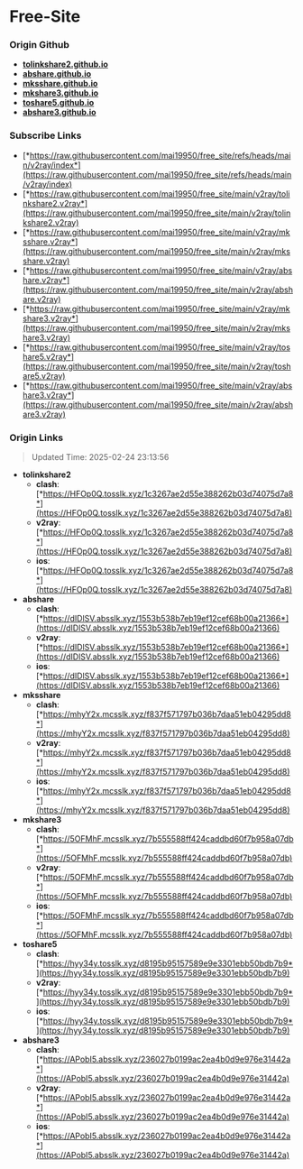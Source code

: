 # Free-Site

### Origin Github

- [**tolinkshare2.github.io**](https://github.com/tolinkshare2/tolinkshare2.github.io)
- [**abshare.github.io**](https://github.com/abshare/abshare.github.io)
- [**mksshare.github.io**](https://github.com/mksshare/mksshare.github.io)
- [**mkshare3.github.io**](https://github.com/mkshare3/mkshare3.github.io)
- [**toshare5.github.io**](https://github.com/toshare5/toshare5.github.io)
- [**abshare3.github.io**](https://github.com/abshare3/abshare3.github.io)

### Subscribe Links

- [*https://raw.githubusercontent.com/mai19950/free_site/refs/heads/main/v2ray/index*](https://raw.githubusercontent.com/mai19950/free_site/refs/heads/main/v2ray/index)
- [*https://raw.githubusercontent.com/mai19950/free_site/main/v2ray/tolinkshare2.v2ray*](https://raw.githubusercontent.com/mai19950/free_site/main/v2ray/tolinkshare2.v2ray)
- [*https://raw.githubusercontent.com/mai19950/free_site/main/v2ray/mksshare.v2ray*](https://raw.githubusercontent.com/mai19950/free_site/main/v2ray/mksshare.v2ray)
- [*https://raw.githubusercontent.com/mai19950/free_site/main/v2ray/abshare.v2ray*](https://raw.githubusercontent.com/mai19950/free_site/main/v2ray/abshare.v2ray)
- [*https://raw.githubusercontent.com/mai19950/free_site/main/v2ray/mkshare3.v2ray*](https://raw.githubusercontent.com/mai19950/free_site/main/v2ray/mkshare3.v2ray)
- [*https://raw.githubusercontent.com/mai19950/free_site/main/v2ray/toshare5.v2ray*](https://raw.githubusercontent.com/mai19950/free_site/main/v2ray/toshare5.v2ray)
- [*https://raw.githubusercontent.com/mai19950/free_site/main/v2ray/abshare3.v2ray*](https://raw.githubusercontent.com/mai19950/free_site/main/v2ray/abshare3.v2ray)

### Origin Links

> Updated Time: 2025-02-24 23:13:56

- **tolinkshare2**
  - **clash**: [*https://HFOp0Q.tosslk.xyz/1c3267ae2d55e388262b03d74075d7a8*](https://HFOp0Q.tosslk.xyz/1c3267ae2d55e388262b03d74075d7a8)
  - **v2ray**: [*https://HFOp0Q.tosslk.xyz/1c3267ae2d55e388262b03d74075d7a8*](https://HFOp0Q.tosslk.xyz/1c3267ae2d55e388262b03d74075d7a8)
  - **ios**: [*https://HFOp0Q.tosslk.xyz/1c3267ae2d55e388262b03d74075d7a8*](https://HFOp0Q.tosslk.xyz/1c3267ae2d55e388262b03d74075d7a8)
- **abshare**
  - **clash**: [*https://dIDlSV.absslk.xyz/1553b538b7eb19ef12cef68b00a21366*](https://dIDlSV.absslk.xyz/1553b538b7eb19ef12cef68b00a21366)
  - **v2ray**: [*https://dIDlSV.absslk.xyz/1553b538b7eb19ef12cef68b00a21366*](https://dIDlSV.absslk.xyz/1553b538b7eb19ef12cef68b00a21366)
  - **ios**: [*https://dIDlSV.absslk.xyz/1553b538b7eb19ef12cef68b00a21366*](https://dIDlSV.absslk.xyz/1553b538b7eb19ef12cef68b00a21366)
- **mksshare**
  - **clash**: [*https://mhyY2x.mcsslk.xyz/f837f571797b036b7daa51eb04295dd8*](https://mhyY2x.mcsslk.xyz/f837f571797b036b7daa51eb04295dd8)
  - **v2ray**: [*https://mhyY2x.mcsslk.xyz/f837f571797b036b7daa51eb04295dd8*](https://mhyY2x.mcsslk.xyz/f837f571797b036b7daa51eb04295dd8)
  - **ios**: [*https://mhyY2x.mcsslk.xyz/f837f571797b036b7daa51eb04295dd8*](https://mhyY2x.mcsslk.xyz/f837f571797b036b7daa51eb04295dd8)
- **mkshare3**
  - **clash**: [*https://5OFMhF.mcsslk.xyz/7b555588ff424caddbd60f7b958a07db*](https://5OFMhF.mcsslk.xyz/7b555588ff424caddbd60f7b958a07db)
  - **v2ray**: [*https://5OFMhF.mcsslk.xyz/7b555588ff424caddbd60f7b958a07db*](https://5OFMhF.mcsslk.xyz/7b555588ff424caddbd60f7b958a07db)
  - **ios**: [*https://5OFMhF.mcsslk.xyz/7b555588ff424caddbd60f7b958a07db*](https://5OFMhF.mcsslk.xyz/7b555588ff424caddbd60f7b958a07db)
- **toshare5**
  - **clash**: [*https://hyy34y.tosslk.xyz/d8195b95157589e9e3301ebb50bdb7b9*](https://hyy34y.tosslk.xyz/d8195b95157589e9e3301ebb50bdb7b9)
  - **v2ray**: [*https://hyy34y.tosslk.xyz/d8195b95157589e9e3301ebb50bdb7b9*](https://hyy34y.tosslk.xyz/d8195b95157589e9e3301ebb50bdb7b9)
  - **ios**: [*https://hyy34y.tosslk.xyz/d8195b95157589e9e3301ebb50bdb7b9*](https://hyy34y.tosslk.xyz/d8195b95157589e9e3301ebb50bdb7b9)
- **abshare3**
  - **clash**: [*https://APobI5.absslk.xyz/236027b0199ac2ea4b0d9e976e31442a*](https://APobI5.absslk.xyz/236027b0199ac2ea4b0d9e976e31442a)
  - **v2ray**: [*https://APobI5.absslk.xyz/236027b0199ac2ea4b0d9e976e31442a*](https://APobI5.absslk.xyz/236027b0199ac2ea4b0d9e976e31442a)
  - **ios**: [*https://APobI5.absslk.xyz/236027b0199ac2ea4b0d9e976e31442a*](https://APobI5.absslk.xyz/236027b0199ac2ea4b0d9e976e31442a)
